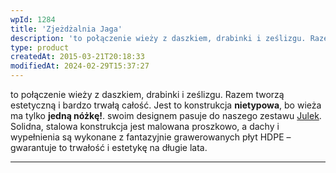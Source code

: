 ```yaml
---
wpId: 1284
title: 'Zjeżdżalnia Jaga'
description: 'to połączenie wieży z daszkiem, drabinki i ześlizgu. Razem tworzą estetyczną i bardzo trwałą całość. Jest to konstrukcja nietypowa, bo wieża ma tylko jedną nóżkę!. swoim designem pasuje do naszego zestawu Julek. Solidna, stalowa konstrukcja jest malowana proszkowo, a dachy i wypełnienia są wykonane z fantazyjnie grawerowanych płyt HDPE – gwarantuje to trwałość i estetykę ...'
type: product
createdAt: 2015-03-21T20:18:33
modifiedAt: 2024-02-29T15:37:27
---
```



to połączenie wieży z daszkiem, drabinki i ześlizgu. Razem tworzą estetyczną i bardzo trwałą całość. Jest to konstrukcja **nietypowa**, bo wieża ma tylko **jedną nóżkę!**. swoim designem pasuje do naszego zestawu [Julek](https://comes.pl/p/zestaw-rekreacyjny-trzywiezowy-julek-a/). Solidna, stalowa konstrukcja jest malowana proszkowo, a dachy i wypełnienia są wykonane z fantazyjnie grawerowanych płyt HDPE – gwarantuje to trwałość i estetykę na długie lata.

* * *
